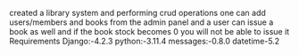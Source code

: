 created a library system and performing crud operations one can add users/members and books from the admin panel and a user can issue a book as well and if the book stock becomes 0 you will not be able to issue it
Requirements
Django:-4.2.3
python:-3.11.4
messages:-0.8.0
datetime-5.2

